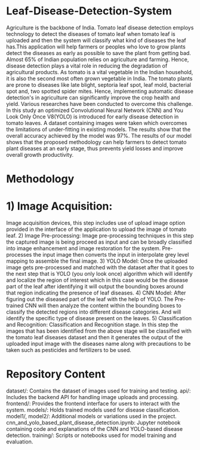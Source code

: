 # Leaf-Disease-Detection-System
Agriculture is the backbone of India. Tomato leaf disease detection employs technology to detect the diseases of tomato leaf when tomato leaf is uploaded and then the system will classify what kind of diseases the leaf has.This application will help farmers or peoples who love to grow plants detect the diseases as early as possible to save the plant from getting bad. Almost 65\% of Indian population relies on agriculture and farming. Hence, disease detection plays a vital role in reducing the degradation of agricultural products. As tomato is a vital vegetable in the Indian household, it is also the  second most often grown vegetable in India. The tomato plants are prone to diseases like late blight, septoria leaf spot, leaf mold, bacterial spot and, two spotted spider mites. Hence, implementing automatic disease detection's in agriculture can significantly improve the crop health and yield. Various researches have been conducted to overcome this  challenge. In this study an optimized Convolutional Neural Network (CNN) and You Look Only Once V8(YOLO) is introduced for early disease detection in tomato leaves. A dataset containing  images were taken which overcomes the limitations of under-fitting in existing models. The results show that the overall accuracy achieved by the model was 97\%. The results of our model shows that the proposed methodology can help farmers to detect tomato plant diseases at an early stage, thus prevents yield losses and improve overall growth productivity.

# Methodology
# 1) Image Acquisition: 
Image acquisition devices, this step includes use of upload image option provided in the interface of the application to upload the image of tomato leaf.
2) Image Pre-processing: Image pre-processing techniques in this step the captured image is being proceed as input and can be broadly classified into image enhancement and image restoration for the system. Pre-processes the input image then converts the input in interpolate grey level mapping to assemble the final image.
3) YOLO Model: Once the uploaded image gets pre-processed and matched with the dataset after that it goes to the next step that is YOLO (you only look once) algorithm which will identify and localize the region of interest which in this case would be the disease part of the leaf after identifying it will output the bounding boxes around that region indicating the presence of leaf diseases.
4) CNN Model: After figuring out the diseased part of the leaf with the help of YOLO. The Pre-trained CNN will then analyze the content within the bounding boxes to classify the detected regions into different disease categories. And will identify the specific type of disease present on the leaves.
5) Classification and Recognition:  Classification and Recognition stage. In this step the images that has been identified from the above stage will be classified with the tomato leaf diseases dataset and then it generates the output of the uploaded input image with the diseases name along with precautions to be taken such as pesticides and fertilizers to be used.


# Repository Content
dataset/: Contains the dataset of images used for training and testing.
api/: Includes the backend API for handling image uploads and processing.
frontend/: Provides the frontend interface for users to interact with the system.
models/: Holds trained models used for disease classification.
model1/, model2/: Additional models or variations used in the project.
cnn_and_yolo_based_plant_disease_detection.ipynb: Jupyter notebook containing code and explanations of the CNN and YOLO-based disease detection.
training/: Scripts or notebooks used for model training and evaluation.
